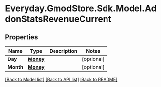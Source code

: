 # Everyday.GmodStore.Sdk.Model.AddonStatsRevenueCurrent
## Properties

Name | Type | Description | Notes
------------ | ------------- | ------------- | -------------
**Day** | [**Money**](Money.md) |  | [optional] 
**Month** | [**Money**](Money.md) |  | [optional] 

[[Back to Model list]](../README.md#documentation-for-models) [[Back to API list]](../README.md#documentation-for-api-endpoints) [[Back to README]](../README.md)

